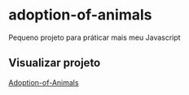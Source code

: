 # adoption-of-animals
Pequeno projeto para práticar mais meu Javascript
## Visualizar projeto
<a href="https://adoption-of-animals-luizdominisini.vercel.app/">Adoption-of-Animals</a>
